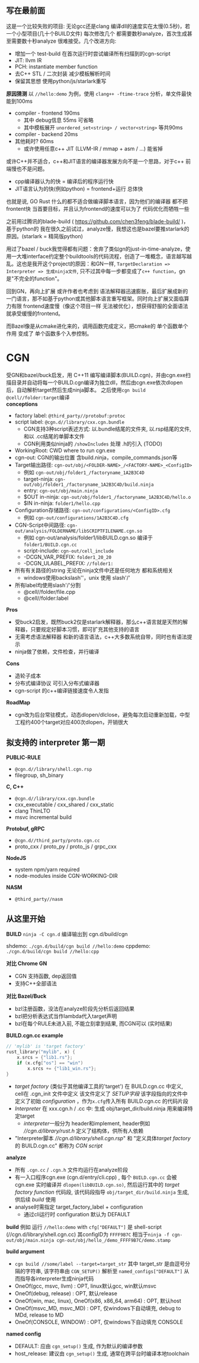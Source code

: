 ## 写在最前面
这是一个比较失败的项目: 无论gcc还是clang 编译dll的速度实在太慢(0.5秒)，若一个小型项目(几十个BUILD文件) 每次修改几个 都需要数秒analyze，首次生成甚至需要数十秒analyze 很难接受。几个改进方向:  
* 增加一个 test-build 在首次运行时尝试编译所有扫描到的cgn-script
* JIT: llvm IR
* PCH: instantiate member function 
* 去C++ STL / 二次封装 减少模板解析时间
* 保留其思想 使用python/js/starlark重写

**原因猜测**
以 `//hello:demo` 为例，使用 `clang++ -ftime-trace` 分析，单文件最快能到100ms
* compiler - frontend 190ms
    * 其中 debug信息 55ms 可省略
    * 其中模板展开 `unordered_set<string> / vector<string>` 等共90ms
* compiler - backend 20ms
* 其他耗时? 60ms
    * 或许使用任意c++ JIT (LLVM-IR / mmap + asm / ...) 能省掉

或许C++并不适合，c++和JIT语言的编译器发展方向不是一个思路，对于c++ 前端慢也不是问题。

* cpp编译器认为的快 = 编译后的程序运行快
* JIT语言认为的快(例如python) = frontend+运行 总体快

也就是说, GO Rust 什么的都不适合做编译脚本语言，因为他们的编译器 都不把frontent快 当首要目标，并且认为frontend的速度可以为了 代码优化而牺牲一些

之前用过腾讯的blade-build ( https://github.com/chen3feng/blade-build/ )，基于python的 我在很久之前试过，analyze慢，我想这也是bazel要推starlark的原因。(starlark = 精简版python)

用过了bazel / buck我觉得都有问题：舍弃了类似gn的just-in-time-analyze，使用一大堆interface约定整个buildtools的代码流程，创造了一堆概念，语言越写越乱。这也是我开这个project的原因：和GN一样, `TargetDeclaration => Interpreter => 生成ninja文件`, 只不过其中每一步都变成了`c++ function`，gn是"不完全的function"。

回到GN，再向上扩展 或许作者也考虑到 语法解释器迅速膨胀，最后扩展成新的一门语言，那不如基于python或其他脚本语言重写框架。同时向上扩展又面临算力有限 frontend速度慢（像这个项目一样 无法被优化），想获得舒服的全面语法 就承受缓慢的frontend。

而Bazel像是从cmake进化来的，调用函数完成定义，把cmake的 单个函数单个作用 变成了 单个函数多个入参控制。

# CGN
受GN和bazel/buck启发，用 C++11 编写编译脚本(BUILD.cgn)，并由cgn.exe扫描目录并自动将每一个BUILD.cgn编译为独立dll，然后由cgn.exe依次dlopen后，自动解析target然后生成ninja脚本。 
之后使用`cgn build @cell//folder:target`编译  
**conceptions**  
* factory label: `@third_party//protobuf:protoc`
* script label: `@cgn.d//library/cxx.cgn.bundle`
    * CGN支持3种script表述方式: 以.bundle结尾的文件夹, 以.rsp结尾的文件, 和以 .cc结尾的单脚本文件
    * CGN利用类似ninja的 `/showIncludes` 处理 .h的引入 (TODO)
* WorkingRoot: CWD where to run cgn.exe
* cgn-out: CGN的输出位置 含build.ninja，compile_commands.json等
* Target输出路径:    `cgn-out/obj/<FOLDER-NAME>_/<FACTORY-NAME>_<ConfigID>`
    * 例如 `cgn-out/obj/folder1_/factoryname_1A2B3C4D`
    * target-ninja: `cgn-out/obj/folder1_/factoryname_1A2B3C4D/build.ninja`
    * entry:        `cgn-out/obj/main.ninja`
    * $OUT in-ninja: `cgn-out/obj/folder1_/factoryname_1A2B3C4D/hello.o`
    * $IN in-ninja:  `folder1/hello.cpp`
* Configuration存储路径: `cgn-out/configurations/<ConfigID>.cfg`
    * 例如 `cgn-out/configurations/1A2B3C4D.cfg`
* CGN-Script中间路径:  `cgn-out/analysis/FOLDERNAME/libSCRIPTFILENAME.cgn.so`
    * 例如 cgn-out/analysis/folder1/libBUILD.cgn.so 编译于 `folder1/BUILD.cgn.cc`
    * script-include: `cgn-out/cell_include`
    * -DCGN_VAR_PREFIX: `folder1_20_20`
    * -DCGN_ULABEL_PREFIX: `//folder1:`
* 所有有关路径的string 无论在ninja文件中还是任何地方 都和系统相关
    * windows使用backslash'\'，unix 使用 slash'/'
* 所有label均使用slash'/'分割
    * @cell//folder/file.cpp
    * @cell//folder:label
    

**Pros**
* 受buck2启发，既然buck2仅是starlark解释器，那么c++语言就是天然的解释器，只要规定好脚本习惯，即可扩充其他支持的语言
* 无需考虑语法解释器 和新的语言语法，c++大多数系统自带，同时也有语法提示
* ninja做了依赖，文件检查，并行编译

**Cons**
* 造轮子成本
* 分布式编译协议 可引入分布式编译器
* cgn-script 的c++编译链接速度令人发指

**RoadMap**
* cgn改为后台常驻模式，动态dlopen/dlclose，避免每次启动重新加载，中型工程约400个target对应400次dlopen，开销很大

## 拟支持的 interpreter 第一期
**PUBLIC-RULE**  
* `@cgn.d//library/shell.cgn.rsp`
* filegroup, sh_binary

**C, C++**  
* `@cgn.d//library/cxx.cgn.bundle`
* cxx_executable / cxx_shared / cxx_static
* clang ThinLTO
* msvc incremental build

**Protobuf, gRPC**  
* `@cgn.d//third_party/proto.cgn.cc`
* proto_cxx / proto_py / proto_js / grpc_cxx

**NodeJS**  
* system npm/yarn required
* node-modules inside CGN-WORKING-DIR

**NASM**  
* `@third_party//nasm`

## 从这里开始
**BUILD**
`ninja -C cgn.d` 编译输出到 cgn.d/build/cgn

shdemo: `./cgn.d/build/cgn build //hello:demo`
cppdemo: `./cgn.d/build/cgn build //hello:cpp`

**对比 Chrome GN**
* CGN 支持函数, dep返回值
* 支持C++全部语法

**对比 Bazel/Buck**
* bzl注册函数，没法在analyze阶段先分析后返回结果
* bzl把分析表达式当作lambda代入target声明
* bzl在每个RULE未进入前, 不能立刻拿到结果, 而CGN可以 (实时结果)

**BUILD.cgn.cc example**
```cpp
// 'mylib' is 'target factory'
rust_library("mylib", x) {
    x.srcs = {"lib1.rs"};
    if (x.cfg["os"] == "win")
        x.srcs += {"lib1_win.rs"};
}
```

* *target factory* (类似于其他编译工具的'target') 在 BUILD.cgn.cc 中定义, cell在 .cgn_init 文件中定义 该文件定义了 *SETUP字段* 该字段指向的文件中 定义了初始 *configuration* ，作为`x.cfg`传入所有 BUILD.cgn.cc 的代码片段
* *Interpreter* 在 xxx.cgn.h / .cc 中: 生成  obj/target_dir/build.ninja 用来编译特定target
    * *interpreter*一般分为 header和implement, header例如 *//cgn.d/library/rust.h* 定义了结构体，供所有人依赖
* "Interpreter脚本 *//cgn.d/library/shell.cgn.rsp*" 和 "定义具体*target factory*的 BUILD.cgn.cc" 都称为 *CGN script*

**analyze**
* 所有 `.cgn.cc` / `.cgn.h` 文件均运行在analyze阶段
* 有一入口程序cgn.exe (cgn.d/entry/cli.cpp) , 每个 `BUILD.cgn.cc` 会被cgn.exe 实时编译并 `dlopen(libBUILD.cgn.so)`, 然后运行其中的 *target factory function* 代码段, 该代码段指导 `obj/target_dir/build.ninja` 生成, 供后续 *build* 使用
* analyse时需指定 target_factory_label + configuration
    * 通过cli运行时 configuration 默认为 DEFAULT

**build**
例如 运行 `//hello:demo` with `cfg["DEFAULT"]` 是 shell-script (//cgn.d/library/shell.cgn.cc) 其configID为 `FFFF9B7C`
相当于`ninja -f cgn-out/obj/main.ninja cgn-out/obj/hello_/demo_FFFF9B7C/demo.stamp`

**build argument**
* `cgn build //some/label --target=target_str` 其中 target_str 是由逗号分隔的字符串, 该字符串由 `CGN_SETUP()` 解析至 `named_configs["DEFAULT"]` 从而指导各interpreter生成ninja代码
* OneOf(gcc, msvc, llvm) : OPT, linux默认gcc, win默认msvc
* OneOf(debug, release) : OPT, 默认release
* OneOf(win, mac, linux), OneOf(x86, x86_64, arm64) : OPT, 默认host
* OneOf(msvc_MD, msvc_MD) : OPT, 仅windows下自动填充, debug to MDd, release to MD
* OneOf(CONSOLE, WINDOW) : OPT, 仅windows下自动填充 CONSOLE

**named config**
* DEFAULT: 应由 `cgn_setup()` 生成, 作为默认的编译参数
* host_release: 建议由 `cgn_setup()` 生成, 通常在跨平台时编译本地toolchain
